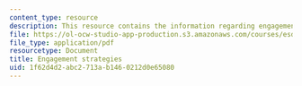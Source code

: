 ```yaml
---
content_type: resource
description: This resource contains the information regarding engagement strategies.
file: https://ol-ocw-studio-app-production.s3.amazonaws.com/courses/esd-172j-x-prize-workshop-grand-challenges-in-energy-fall-2009/1f62d4d2abc2713ab1460212d0e65080_MITESD_172JF09_Lec15.pdf
file_type: application/pdf
resourcetype: Document
title: Engagement strategies
uid: 1f62d4d2-abc2-713a-b146-0212d0e65080
---
```

